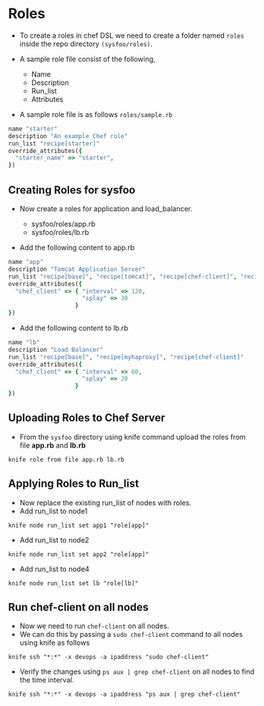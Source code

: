 # Roles

- To create a roles in chef DSL we need to create a folder named `roles` inside the repo directory `(sysfoo/roles)`.
- A sample role file consist of the following,
  - Name
  - Description
  - Run_list
  - Attributes

- A sample role file is as follows `roles/sample.rb`

```ruby
name "starter"
description "An example Chef role"
run_list "recipe[starter]"
override_attributes({
  "starter_name" => "starter",
})
```

## Creating Roles for sysfoo

- Now create a roles for application and load_balancer.
  - sysfoo/roles/app.rb
  - sysfoo/roles/lb.rb

- Add the following content to app.rb

```ruby
name "app"
description "Tomcat Application Server"
run_list "recipe[base]", "recipe[tomcat]", "recipe[chef-client]", "recipe[sysfoo::deploy]"
override_attributes({
  "chef_client" => { "interval" => 120,
                     "splay" => 30
                   }
})
```

- Add the following content to lb.rb

```ruby
name "lb"
description "Load Balancer"
run_list "recipe[base]", "recipe[myhaproxy]", "recipe[chef-client]"
override_attributes({
  "chef_client" => { "interval" => 60,
                     "splay" => 20
                   }
})
```

## Uploading Roles to Chef Server

- From the `sysfoo` directory using knife command upload the roles from file **app.rb** and **lb.rb**

```console
knife role from file app.rb lb.rb
```

## Applying Roles to Run_list

- Now replace the existing run_list of nodes with roles.
- Add run_list to node1

```console
knife node run_list set app1 "role[app]"
```

- Add run_list to node2

```console
knife node run_list set app2 "role[app]"
```

- Add run_list to node4

```console
knife node run_list set lb "role[lb]"
```

## Run chef-client on all nodes

- Now we need to run `chef-client` on all nodes.
- We can do this by passing a `sudo chef-client` command to all nodes using knife as follows

```console
knife ssh "*:*" -x devops -a ipaddress "sudo chef-client"
```

- Verify the changes using `ps aux | grep chef-client` on all nodes to find the time interval.

```console
knife ssh "*:*" -x devops -a ipaddress "ps aux | grep chef-client"
```
